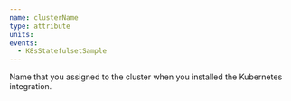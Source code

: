 ```yaml
---
name: clusterName
type: attribute
units:
events:
  - K8sStatefulsetSample
---
```


Name that you assigned to the cluster when you installed the Kubernetes integration.